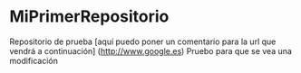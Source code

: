 # MiPrimerRepositorio
Repositorio de prueba
[aquí puedo poner un comentario para la url que vendrá a continuación] (http://www.google.es)
Pruebo para que se vea una modificación


